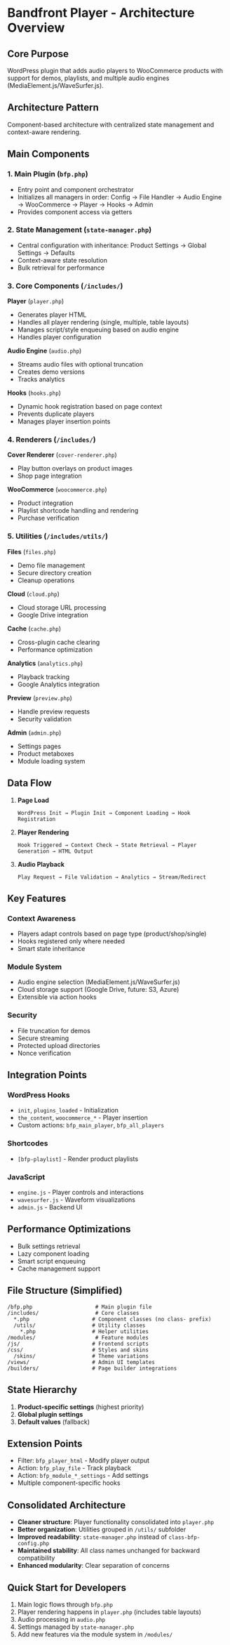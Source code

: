 # Bandfront Player - Architecture Overview

## Core Purpose
WordPress plugin that adds audio players to WooCommerce products with support for demos, playlists, and multiple audio engines (MediaElement.js/WaveSurfer.js).

## Architecture Pattern
Component-based architecture with centralized state management and context-aware rendering.

## Main Components

### 1. **Main Plugin (`bfp.php`)**
- Entry point and component orchestrator
- Initializes all managers in order: Config → File Handler → Audio Engine → WooCommerce → Player → Hooks → Admin
- Provides component access via getters

### 2. **State Management (`state-manager.php`)**
- Central configuration with inheritance: Product Settings → Global Settings → Defaults
- Context-aware state resolution
- Bulk retrieval for performance

### 3. **Core Components** (`/includes/`)

**Player** (`player.php`)
- Generates player HTML
- Handles all player rendering (single, multiple, table layouts)
- Manages script/style enqueuing based on audio engine
- Handles player configuration

**Audio Engine** (`audio.php`)
- Streams audio files with optional truncation
- Creates demo versions
- Tracks analytics

**Hooks** (`hooks.php`)
- Dynamic hook registration based on page context
- Prevents duplicate players
- Manages player insertion points

### 4. **Renderers** (`/includes/`)

**Cover Renderer** (`cover-renderer.php`)
- Play button overlays on product images
- Shop page integration

**WooCommerce** (`woocommerce.php`)
- Product integration
- Playlist shortcode handling and rendering
- Purchase verification

### 5. **Utilities** (`/includes/utils/`)

**Files** (`files.php`)
- Demo file management
- Secure directory creation
- Cleanup operations

**Cloud** (`cloud.php`)
- Cloud storage URL processing
- Google Drive integration

**Cache** (`cache.php`)
- Cross-plugin cache clearing
- Performance optimization

**Analytics** (`analytics.php`)
- Playback tracking
- Google Analytics integration

**Preview** (`preview.php`)
- Handle preview requests
- Security validation

**Admin** (`admin.php`)
- Settings pages
- Product metaboxes
- Module loading system

## Data Flow

1. **Page Load**
   ```
   WordPress Init → Plugin Init → Component Loading → Hook Registration
   ```

2. **Player Rendering**
   ```
   Hook Triggered → Context Check → State Retrieval → Player Generation → HTML Output
   ```

3. **Audio Playback**
   ```
   Play Request → File Validation → Analytics → Stream/Redirect
   ```

## Key Features

### Context Awareness
- Players adapt controls based on page type (product/shop/single)
- Hooks registered only where needed
- Smart state inheritance

### Module System
- Audio engine selection (MediaElement.js/WaveSurfer.js)
- Cloud storage support (Google Drive, future: S3, Azure)
- Extensible via action hooks

### Security
- File truncation for demos
- Secure streaming
- Protected upload directories
- Nonce verification

## Integration Points

### WordPress Hooks
- `init`, `plugins_loaded` - Initialization
- `the_content`, `woocommerce_*` - Player insertion
- Custom actions: `bfp_main_player`, `bfp_all_players`

### Shortcodes
- `[bfp-playlist]` - Render product playlists

### JavaScript
- `engine.js` - Player controls and interactions
- `wavesurfer.js` - Waveform visualizations
- `admin.js` - Backend UI

## Performance Optimizations
- Bulk settings retrieval
- Lazy component loading
- Smart script enqueuing
- Cache management support

## File Structure (Simplified)
```
/bfp.php                    # Main plugin file
/includes/                  # Core classes
  *.php                    # Component classes (no class- prefix)
  /utils/                  # Utility classes
    *.php                  # Helper utilities
/modules/                   # Feature modules
/js/                       # Frontend scripts
/css/                      # Styles and skins
  /skins/                  # Theme variations
/views/                    # Admin UI templates
/builders/                 # Page builder integrations
```

## State Hierarchy
1. **Product-specific settings** (highest priority)
2. **Global plugin settings**
3. **Default values** (fallback)

## Extension Points
- Filter: `bfp_player_html` - Modify player output
- Action: `bfp_play_file` - Track playback
- Action: `bfp_module_*_settings` - Add settings
- Multiple component-specific hooks

## Consolidated Architecture
- **Cleaner structure**: Player functionality consolidated into `player.php`
- **Better organization**: Utilities grouped in `/utils/` subfolder
- **Improved readability**: `state-manager.php` instead of `class-bfp-config.php`
- **Maintained stability**: All class names unchanged for backward compatibility
- **Enhanced modularity**: Clear separation of concerns

## Quick Start for Developers
1. Main logic flows through `bfp.php`
2. Player rendering happens in `player.php` (includes table layouts)
3. Audio processing in `audio.php`
4. Settings managed by `state-manager.php`
5. Add new features via the module system in `/modules/`
